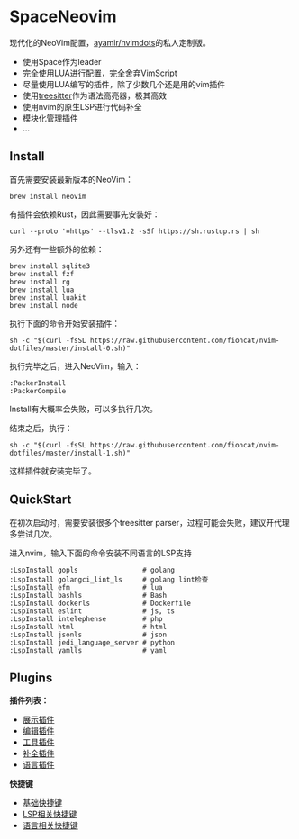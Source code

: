 # SpaceNeovim

现代化的NeoVim配置，[ayamir/nvimdots](https://github.com/ayamir/nvimdots)的私人定制版。

- 使用Space作为leader
- 完全使用LUA进行配置，完全舍弃VimScript
- 尽量使用LUA编写的插件，除了少数几个还是用的vim插件
- 使用[treesitter](https://github.com/nvim-treesitter/nvim-treesitter)作为语法高亮器，极其高效
- 使用nvim的原生LSP进行代码补全
- 模块化管理插件
- ...

## Install

首先需要安装最新版本的NeoVim：

```shell
brew install neovim
```

有插件会依赖Rust，因此需要事先安装好：

```shell
curl --proto '=https' --tlsv1.2 -sSf https://sh.rustup.rs | sh
```

另外还有一些额外的依赖：

```shell
brew install sqlite3
brew install fzf
brew install rg
brew install lua
brew install luakit
brew install node
```

执行下面的命令开始安装插件：

```shell
sh -c "$(curl -fsSL https://raw.githubusercontent.com/fioncat/nvim-dotfiles/master/install-0.sh)"
```

执行完毕之后，进入NeoVim，输入：

```shell
:PackerInstall
:PackerCompile
```

Install有大概率会失败，可以多执行几次。

结束之后，执行：

```shell
sh -c "$(curl -fsSL https://raw.githubusercontent.com/fioncat/nvim-dotfiles/master/install-1.sh)"
```

这样插件就安装完毕了。

## QuickStart

在初次启动时，需要安装很多个treesitter parser，过程可能会失败，建议开代理多尝试几次。

进入nvim，输入下面的命令安装不同语言的LSP支持

```shell
:LspInstall gopls                # golang
:LspInstall golangci_lint_ls     # golang lint检查
:LspInstall efm                  # lua
:LspInstall bashls               # Bash
:LspInstall dockerls             # Dockerfile
:LspInstall eslint               # js, ts
:LspInstall intelephense         # php
:LspInstall html                 # html
:LspInstall jsonls               # json
:LspInstall jedi_language_server # python
:LspInstall yamlls               # yaml
```

## Plugins

**插件列表：**

- [展示插件](./lua/modules/display/plugins.lua)
- [编辑插件](./lua/modules/editor/plugins.lua)
- [工具插件](./lua/modules/tools/plugins.lua)
- [补全插件](./lua/modules/completion/plugins.lua)
- [语言插件](./lua/modules/lang/plugins.lua)

**快捷键**

- [基础快捷键](./lua/keymap.lua)
- [LSP相关快捷键](./lua/modules/completion/keymap.lua)
- [语言相关快捷键](./lua/modules/lang/plugins.lua)
